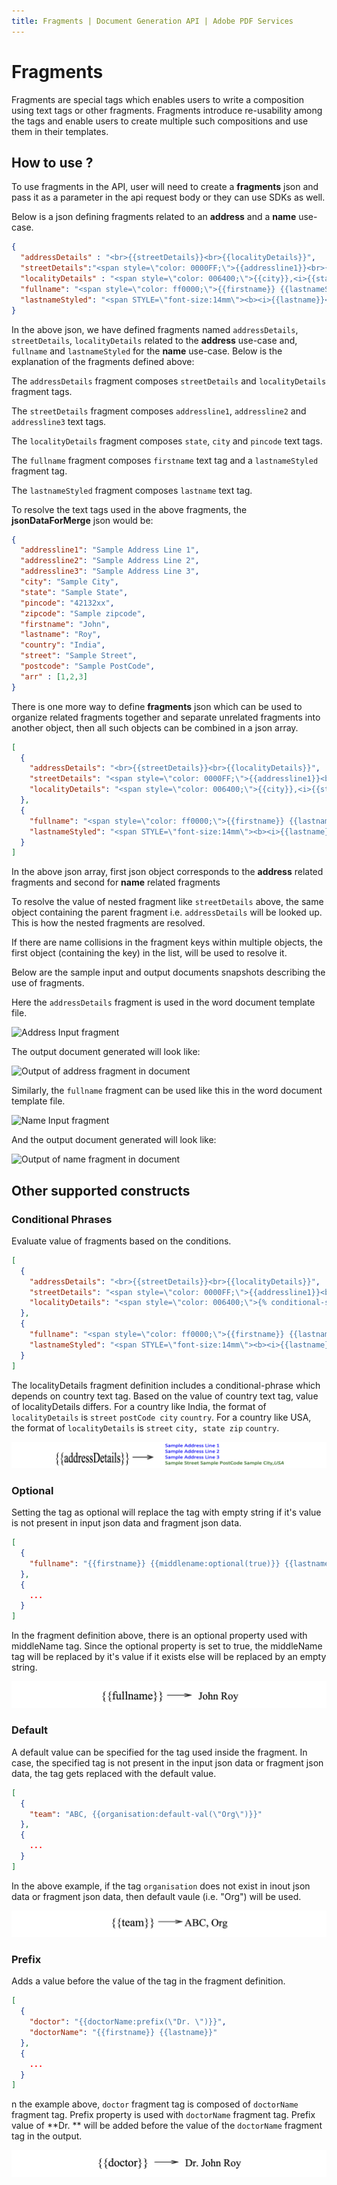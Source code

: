 ```yaml
---
title: Fragments | Document Generation API | Adobe PDF Services
---
```

# Fragments

Fragments are special tags which enables users to write a composition using text tags or other fragments. Fragments introduce re-usability among the tags and enable users to create multiple such compositions and use them in their templates.

## How to use ?

To use fragments in the API, user will need to create a **fragments** json and pass it as a parameter in the api request body or they can use SDKs as well.

Below is a json defining fragments related to an **address** and a **name** use-case.
```json
{
  "addressDetails" : "<br>{{streetDetails}}<br>{{localityDetails}}",
  "streetDetails":"<span style=\"color: 0000FF;\">{{addressline1}}<br>{{addressline2}}<br>{{addressline3}}",
  "localityDetails" : "<span style=\"color: 006400;\">{{city}},<i>{{state}}</i>-<b>{{pincode}}</b>",
  "fullname": "<span style=\"color: ff0000;\">{{firstname}} {{lastnameStyled}}",
  "lastnameStyled": "<span STYLE=\"font-size:14mm\"><b><i>{{lastname}}</i></b>"
}
```

In the above json, we have defined fragments named `addressDetails`, `streetDetails`, `localityDetails` related to the **address** use-case and,  `fullname` and `lastnameStyled` for the **name** use-case. Below is the explanation of the fragments defined above: 

The `addressDetails` fragment composes `streetDetails` and `localityDetails` fragment tags.

The `streetDetails` fragment composes `addressline1`, `addressline2` and `addressline3` text tags.

The `localityDetails` fragment composes `state`, `city` and `pincode` text tags.

The `fullname` fragment composes `firstname` text tag and a `lastnameStyled` fragment tag.

The `lastnameStyled` fragment composes `lastname` text tag.

To resolve the text tags used in the above fragments, the **jsonDataForMerge** json would be:

```json
{
  "addressline1": "Sample Address Line 1",
  "addressline2": "Sample Address Line 2",
  "addressline3": "Sample Address Line 3",
  "city": "Sample City",
  "state": "Sample State",
  "pincode": "42132xx",
  "zipcode": "Sample zipcode",
  "firstname": "John",
  "lastname": "Roy",
  "country": "India",
  "street": "Sample Street",
  "postcode": "Sample PostCode",
  "arr" : [1,2,3]
}
```
There is one more way to define **fragments** json which can be used to organize related fragments together and separate unrelated fragments into another object, then all such objects can be combined in a json array. 
```json
[
  {
    "addressDetails": "<br>{{streetDetails}}<br>{{localityDetails}}",
    "streetDetails": "<span style=\"color: 0000FF;\">{{addressline1}}<br>{{addressline2}}<br>{{addressline3}}",
    "localityDetails": "<span style=\"color: 006400;\">{{city}},<i>{{state}}</i>-<b>{{pincode}}</b>"
  },
  {
    "fullname": "<span style=\"color: ff0000;\">{{firstname}} {{lastnameStyled}}",
    "lastnameStyled": "<span STYLE=\"font-size:14mm\"><b><i>{{lastname}}</i></b>"
  }
]
```

In the above json array, first json object corresponds to the **address** related fragments and second for **name** related fragments

<InlineAlert slots="text"/>

To resolve the value of nested fragment like `streetDetails` above, the same object containing the parent fragment i.e. `addressDetails` will be looked up. This is how the nested fragments are resolved.

<InlineAlert slots="text"/>

If there are name collisions in the fragment keys within multiple objects, the first object (containing the key) in the list, will be used to resolve it.

Below are the sample input and output documents snapshots describing the use of fragments.

Here the `addressDetails` fragment is used in the word document template file.

![Address Input fragment](../images/address_input.png)

The output document generated will look like:

![Output of address fragment in document](../images/address_output.png)

Similarly,  the `fullname` fragment can be used like this in the word document template file.

![Name Input fragment](../images/name_input.png)

And the output document generated will look like:

![Output of name fragment in document](../images/name_output.png)

## Other supported constructs

### Conditional Phrases
Evaluate value of fragments based on the conditions.

```json
[
  {
    "addressDetails": "<br>{{streetDetails}}<br>{{localityDetails}}",
    "streetDetails": "<span style=\"color: 0000FF;\">{{addressline1}}<br>{{addressline2}}<br>{{addressline3}}</span>",
    "localityDetails": "<span style=\"color: 006400;\">{% conditional-section expr(country=\"India\") %}{{street}} {{postcode}} {{city}},<i>{{country}}</i> {% end-section %}{% conditional-section expr(country=\"USA\") %}{{street}}{{city}} {{state}} {{zip}},<i>{{country}}</i> {% end-section %}</span>"
  },
  {
    "fullname": "<span style=\"color: ff0000;\">{{firstname}} {{lastnameStyled}}</span>",
    "lastnameStyled": "<span STYLE=\"font-size:14mm\"><b><i>{{lastname}}</i></b></span>"
  }
]
```
The localityDetails fragment definition includes a conditional-phrase which depends on country text tag. Based on the value of country text tag, value of localityDetails differs.
For a country like India, the format of `localityDetails` is
`street`
`postCode city`
`country`. For a country like USA, the format of `localityDetails` is
`street`
`city, state zip`
`country`.

![Output of fragment with condition in document](../images/fragments-condition.png)


### Optional
Setting the tag as optional will replace the tag with empty string if it's value is not present in input json data and fragment json data.

```json
[
  {
    "fullname": "{{firstname}} {{middlename:optional(true)}} {{lastname}}"
  },
  {
    ...
  }
]
```

In the fragment definition above, there is an optional property used with middleName tag. Since the optional property is set to true, the middleName tag will be replaced by it's value if it exists else will be replaced by an empty string.

![Output of fragment with optional value in document](../images/fragments-optional.png)

### Default
A default value can be specified for the tag used inside the fragment. In case, the specified tag is not present in the input json data or fragment json data, the tag gets replaced with the default value.
```json
[
  {
    "team": "ABC, {{organisation:default-val(\"Org\")}}"
  },
  {
    ...
  }
]
```

In the above example, if the tag `organisation` does not exist in inout json data or fragment json data, then default vaule (i.e. "Org") will be used.

![Output of fragment with default value in document](../images/fragments-default.png)

### Prefix
Adds a value before the value of the tag in the fragment definition.
```json
[
  {
    "doctor": "{{doctorName:prefix(\"Dr. \")}}",
    "doctorName": "{{firstname}} {{lastname}}"
  },
  {
    ...
  }
]
```
n the example above, `doctor` fragment tag is composed of `doctorName` fragment tag. Prefix property is used with `doctorName` fragment tag. Prefix value of **Dr. ** will be added before the value of the `doctorName` fragment tag in the output.

![Output of fragment with prefix in document](../images/fragments-prefix.png)

